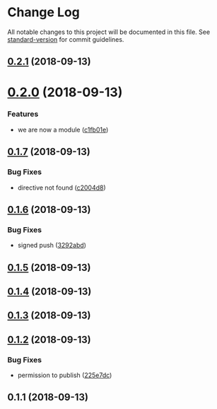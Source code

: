 # Change Log

All notable changes to this project will be documented in this file. See [standard-version](https://github.com/conventional-changelog/standard-version) for commit guidelines.

<a name="0.2.1"></a>
## [0.2.1](https://github.com/daliborgogic/nuxt-interpolation/compare/v0.2.0...v0.2.1) (2018-09-13)



<a name="0.2.0"></a>
# [0.2.0](https://github.com/daliborgogic/nuxt-interpolation/compare/v0.1.7...v0.2.0) (2018-09-13)


### Features

* we are now a module ([c1fb01e](https://github.com/daliborgogic/nuxt-interpolation/commit/c1fb01e))



<a name="0.1.7"></a>
## [0.1.7](https://github.com/daliborgogic/nuxt-interpolation/compare/v0.1.6...v0.1.7) (2018-09-13)


### Bug Fixes

* directive not found ([c2004d8](https://github.com/daliborgogic/nuxt-interpolation/commit/c2004d8))



<a name="0.1.6"></a>
## [0.1.6](https://github.com/daliborgogic/nuxt-interpolation/compare/v0.1.5...v0.1.6) (2018-09-13)


### Bug Fixes

* signed push ([3292abd](https://github.com/daliborgogic/nuxt-interpolation/commit/3292abd))



<a name="0.1.5"></a>
## [0.1.5](https://github.com/daliborgogic/nuxt-interpolation/compare/v0.1.4...v0.1.5) (2018-09-13)



<a name="0.1.4"></a>
## [0.1.4](https://github.com/daliborgogic/nuxt-interpolation/compare/v0.1.3...v0.1.4) (2018-09-13)



<a name="0.1.3"></a>
## [0.1.3](https://github.com/daliborgogic/nuxt-interpolation/compare/v0.1.2...v0.1.3) (2018-09-13)



<a name="0.1.2"></a>
## [0.1.2](https://github.com/daliborgogic/nuxt-interpolation/compare/v0.1.1...v0.1.2) (2018-09-13)


### Bug Fixes

* permission to publish ([225e7dc](https://github.com/daliborgogic/nuxt-interpolation/commit/225e7dc))



<a name="0.1.1"></a>
## 0.1.1 (2018-09-13)
